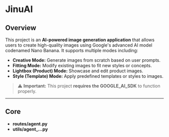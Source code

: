 
# JinuAI

## Overview

This project is an **AI-powered image generation application** that allows users to create high-quality images using Google's advanced AI model codenamed Nano Banana. It supports multiple modes including:

- **Creative Mode:** Generate images from scratch based on user prompts.
- **Fitting Mode:** Modify existing images to fit new styles or concepts.
- **Lightbox (Product) Mode:** Showcase and edit product images.
- **Style (Template) Mode:** Apply predefined templates or styles to images.

> ⚠️ **Important:** This project **requires the GOOGLE_AI_SDK** to function properly.

---

## Core

- **routes/agent.py**
- **utils/agent_...py**